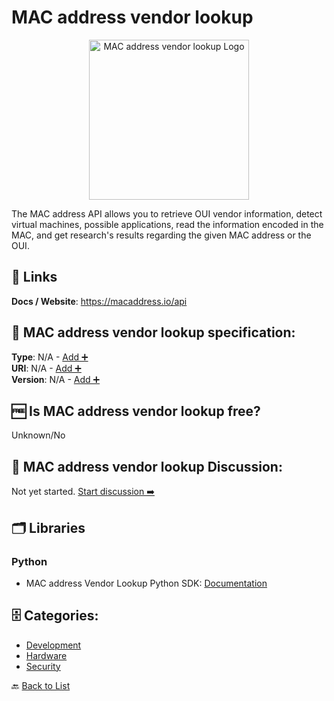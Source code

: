 # MAC address vendor lookup
<p align="center">
    <img width="256" src="https://raw.githubusercontent.com/apis-list/apis-list/main/apis/mac-address-vendor-lookup/logo_256x256.png" alt="MAC address vendor lookup Logo"/>
</p>
The MAC address API allows you to retrieve OUI vendor information, detect virtual machines, possible applications, read the information encoded in the MAC, and get research&#x27;s results regarding the given MAC address or the OUI.

##  🔗 Links
**Docs / Website**: https://macaddress.io/api

## 🧬 MAC address vendor lookup specification:
**Type**: N/A - [Add ➕](https://github.com/apis-list/apis-list/edit/main/apis-list.yaml)  
**URI**: N/A - [Add ➕](https://github.com/apis-list/apis-list/edit/main/apis-list.yaml)  
**Version**: N/A - [Add ➕](https://github.com/apis-list/apis-list/edit/main/apis-list.yaml)

## 🆓 Is MAC address vendor lookup free?
 Unknown/No 

## 💬 MAC address vendor lookup Discussion:
Not yet started. [Start discussion ➡️](https://github.com/apis-list/apis-list/discussions/new)

## 🗂️ Libraries
### Python
- MAC address Vendor Lookup Python SDK: [Documentation](https://github.com/CodeLineFi/maclookup-python)


## 🗄️ Categories:
- [Development](https://github.com/apis-list/apis-list#development-)
- [Hardware](https://github.com/apis-list/apis-list#hardware-)
- [Security](https://github.com/apis-list/apis-list#security-)

🔙  [Back to List](https://github.com/apis-list/apis-list)
